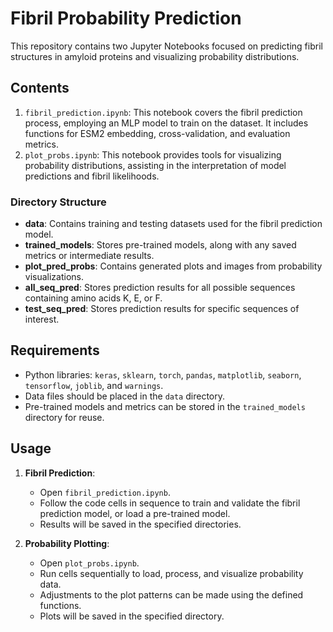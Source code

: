 # Fibril Probability Prediction

This repository contains two Jupyter Notebooks focused on predicting fibril structures in amyloid proteins and visualizing probability distributions.

## Contents

1. `fibril_prediction.ipynb`: This notebook covers the fibril prediction process, employing an MLP model to train on the dataset. It includes functions for ESM2 embedding, cross-validation, and evaluation metrics.
2. `plot_probs.ipynb`: This notebook provides tools for visualizing probability distributions, assisting in the interpretation of model predictions and fibril likelihoods.

### Directory Structure

- **data**: Contains training and testing datasets used for the fibril prediction model.
- **trained_models**: Stores pre-trained models, along with any saved metrics or intermediate results.
- **plot_pred_probs**: Contains generated plots and images from probability visualizations.
- **all_seq_pred**: Stores prediction results for all possible sequences containing amino acids K, E, or F.
- **test_seq_pred**: Stores prediction results for specific sequences of interest.

## Requirements

- Python libraries: `keras`, `sklearn`, `torch`, `pandas`, `matplotlib`, `seaborn`, `tensorflow`, `joblib`, and `warnings`.
- Data files should be placed in the `data` directory.
- Pre-trained models and metrics can be stored in the `trained_models` directory for reuse.

## Usage

1. **Fibril Prediction**:
   - Open `fibril_prediction.ipynb`.
   - Follow the code cells in sequence to train and validate the fibril prediction model, or load a pre-trained model.
   - Results will be saved in the specified directories.

2. **Probability Plotting**:
   - Open `plot_probs.ipynb`.
   - Run cells sequentially to load, process, and visualize probability data.
   - Adjustments to the plot patterns can be made using the defined functions.
   - Plots will be saved in the specified directory.
